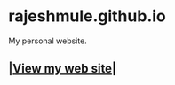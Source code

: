 rajeshmule.github.io
====================

My personal website.


|[View my web site](http://rajeshmule.github.io/)|
--------------------------------------------------
